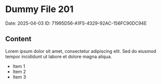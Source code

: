 # Dummy File 201

Date: 2025-04-03
ID: 71995D56-A1F5-4329-92AC-156FC90DC94E

## Content

Lorem ipsum dolor sit amet, consectetur adipiscing elit.
Sed do eiusmod tempor incididunt ut labore et dolore magna aliqua.

* Item 1
* Item 2
* Item 3

